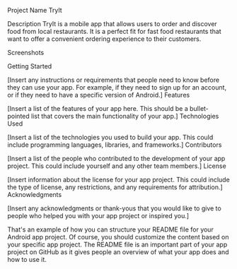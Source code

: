 Project Name
TryIt

Description
TryIt is a mobile app that allows users to order and discover food from local restaurants. It is a perfect fit for fast food restaurants that want to offer a convenient ordering experience to their customers.

Screenshots



Getting Started

[Insert any instructions or requirements that people need to know before they can use your app. For example, if they need to sign up for an account, or if they need to have a specific version of Android.]
Features

[Insert a list of the features of your app here. This should be a bullet-pointed list that covers the main functionality of your app.]
Technologies Used

[Insert a list of the technologies you used to build your app. This could include programming languages, libraries, and frameworks.]
Contributors

[Insert a list of the people who contributed to the development of your app project. This could include yourself and any other team members.]
License

[Insert information about the license for your app project. This could include the type of license, any restrictions, and any requirements for attribution.]
Acknowledgments

[Insert any acknowledgments or thank-yous that you would like to give to people who helped you with your app project or inspired you.]

That's an example of how you can structure your README file for your Android app project. Of course, you should customize the content based on your specific app project. The README file is an important part of your app project on GitHub as it gives people an overview of what your app does and how to use it.
